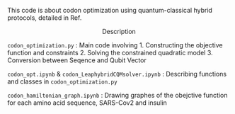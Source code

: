 This code is about codon optimization using quantum-classical hybrid protocols, detailed in Ref. 

<center> Description </center>

`codon_optimization.py` : Main code involving 1. Constructing the objective function and constraints 2. Solving the constrained quadratic model 3. Conversion between Seqence and Qubit Vector 

`codon_opt.ipynb` & `codon_LeaphybridCQMsolver.ipynb` : Describing functions and classes in `codon_optimization.py`

`codon_hamiltonian_graph.ipynb` : Drawing graphes of the obejctive function for each amino acid sequence, SARS-Cov2 and insulin

